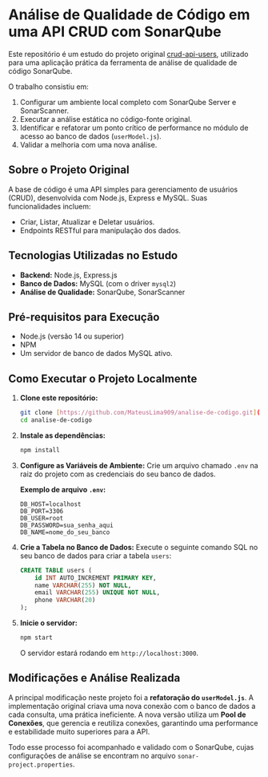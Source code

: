 # Análise de Qualidade de Código em uma API CRUD com SonarQube

Este repositório é um estudo do projeto original [crud-api-users](https://github.com/giovanniamorimprof/crud-api-users), utilizado para uma aplicação prática da ferramenta de análise de qualidade de código SonarQube.

O trabalho consistiu em:
1.  Configurar um ambiente local completo com SonarQube Server e SonarScanner.
2.  Executar a análise estática no código-fonte original.
3.  Identificar e refatorar um ponto crítico de performance no módulo de acesso ao banco de dados (`userModel.js`).
4.  Validar a melhoria com uma nova análise.

## Sobre o Projeto Original

A base de código é uma API simples para gerenciamento de usuários (CRUD), desenvolvida com Node.js, Express e MySQL. Suas funcionalidades incluem:

-   Criar, Listar, Atualizar e Deletar usuários.
-   Endpoints RESTful para manipulação dos dados.

## Tecnologias Utilizadas no Estudo

-   **Backend:** Node.js, Express.js
-   **Banco de Dados:** MySQL (com o driver `mysql2`)
-   **Análise de Qualidade:** SonarQube, SonarScanner

## Pré-requisitos para Execução

-   Node.js (versão 14 ou superior)
-   NPM
-   Um servidor de banco de dados MySQL ativo.

## Como Executar o Projeto Localmente

1.  **Clone este repositório:**
    ```bash
    git clone [https://github.com/MateusLima909/analise-de-codigo.git](https://github.com/MateusLima909/analise-de-codigo.git)
    cd analise-de-codigo
    ```

2.  **Instale as dependências:**
    ```bash
    npm install
    ```

3.  **Configure as Variáveis de Ambiente:**
    Crie um arquivo chamado `.env` na raiz do projeto com as credenciais do seu banco de dados.

    **Exemplo de arquivo `.env`:**
    ```
    DB_HOST=localhost
    DB_PORT=3306
    DB_USER=root
    DB_PASSWORD=sua_senha_aqui
    DB_NAME=nome_do_seu_banco
    ```

4.  **Crie a Tabela no Banco de Dados:**
    Execute o seguinte comando SQL no seu banco de dados para criar a tabela `users`:
    ```sql
    CREATE TABLE users (
        id INT AUTO_INCREMENT PRIMARY KEY,
        name VARCHAR(255) NOT NULL,
        email VARCHAR(255) UNIQUE NOT NULL,
        phone VARCHAR(20)
    );
    ```

5.  **Inicie o servidor:**
    ```bash
    npm start
    ```
    O servidor estará rodando em `http://localhost:3000`.

## Modificações e Análise Realizada

A principal modificação neste projeto foi a **refatoração do `userModel.js`**. A implementação original criava uma nova conexão com o banco de dados a cada consulta, uma prática ineficiente. A nova versão utiliza um **Pool de Conexões**, que gerencia e reutiliza conexões, garantindo uma performance e estabilidade muito superiores para a API.

Todo esse processo foi acompanhado e validado com o SonarQube, cujas configurações de análise se encontram no arquivo `sonar-project.properties`.
